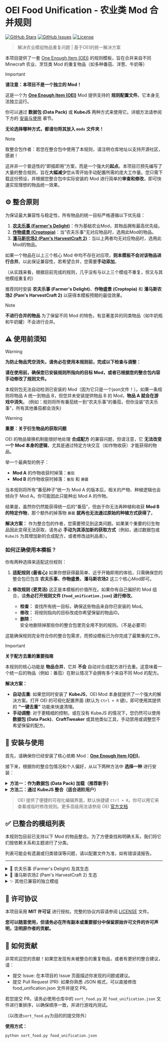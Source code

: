 # OEI Food Unification - 农业类 Mod 合并规则

[![GitHub Stars](https://img.shields.io/github/stars/chenskiro/OEIFood?style=flat-square)](https://github.com/chenskiro/OEIFood/stargazers)
[![GitHub Issues](https://img.shields.io/github/issues/chenskiro/OEIFood?style=flat-square)](https://github.com/chenskiro/OEIFood/issues)
[![License](https://img.shields.io/github/license/chenskiro/OEIFood?style=flat-square)](https://github.com/chenskiro/OEIFood/blob/main/LICENSE)

> 解决农业模组物品重复问题 | 基于OEI的统一解决方案

本项目提供了一套 [One Enough Item (OEI)](https://github.com/Tower-of-Sighs/OneEnoughItem) 的规则模板，旨在合并来自不同 Minecraft 农业、烹饪类 Mod 的重复物品（如多种番茄、洋葱、牛奶等）

> [!IMPORTANT]
> **请注意：本项目不是一个独立的 Mod！**
>
> 这是一个为 **[One Enough Item (OEI)](https://github.com/Tower-of-Sighs/OneEnoughItem)** Mod 提供支持的 **规则配置文件**。它本身无法独立运行。
>
> 你可以通过 **数据包 (Data Pack)** 或 **KubeJS** 两种方式来使用它。详细方法请参阅下方的 [安装与使用](#-安装与使用) 章节。
>
> **无论选择哪种方式，都请勿将其放入 `mods` 文件夹！**

> [!NOTE]
> 致整合包作者：若您在整合包中使用了本规则，请注明仓库地址以支持开源社区，感谢！

这并非一个普适性的“即插即用”方案，而是一个强大的**起点**。本项目已预先编写了大量的整合规则，旨在**大幅减少**您从零开始手动配置所需的庞大工作量。您只需下载这份预设，并根据您整合包中实际安装的 Mod 进行简单的**审查和修改**，即可快速实现理想的物品统一效果。

## ⚙️ 整合原则
 
为保证最大兼容性与稳定性，所有物品的统一目标严格遵循以下优先级：
 
1.  **[农夫乐事 (Farmer's Delight)](https://www.curseforge.com/minecraft/mc-mods/farmers-delight)**：作为基础农业Mod，其物品拥有最高优先级。
2.  **[作物盛景 (Croptopia)](https://www.curseforge.com/minecraft/mc-mods/croptopia-fabric)**：当“农夫乐事”无对应物品时，选用此Mod的物品。
3.  **[潘马斯农场2 (Pam's HarvestCraft 2)](https://www.curseforge.com/minecraft/mc-mods/pams-harvestcraft-2-food-core)**：当以上两者均无对应物品时，选用此Mod的物品。

如果一个物品在以上三个核心 Mod 中均不存在对应项，**则本模板不会对该物品进行合并**。以此保证兼容性，若希望合并，您需要**手动添加**。

（从实践来看，根据目前完成的规则，几乎没有与以上三个模组不重复，但又与其他模组重复的）

推荐同时安装 **农夫乐事 (Farmer's Delight)**、**作物盛景 (Croptopia)** 和 **潘马斯农场2 (Pam's HarvestCraft 2)** 以获得本模板预期的最佳效果。

> [!NOTE]
>  **不进行合并的物品**
> 为了保留不同 Mod 的特色，有显著差异的同类物品（如牛奶瓶和牛奶罐）不会进行合并。

## ⚠️ 使用前须知

> [!WARNING]
> **为防止物品凭空消失，请务必在使用本规则前，完成以下检查与调整：**
>
> **请在使用前，确保您已安装规则所指向的目标 Mod，或者已根据您的整合包内容手动修改了规则文件。**
>
> 本规则包无法自动检测已安装的 Mod（因为它只是一个json文件！）。如果一条规则将物品 A 统一到物品 B，但您并未安装提供物品 B 的 Mod，**物品 A 就会在游戏中消失**。
> (例如：规则将所有番茄统一到“农夫乐事”的番茄，但你没装“农夫乐事”，所有其他番茄都会消失)

> [!WARNING]
> **重要：关于衍生物品的获取问题**
>
> OEI 的物品替换机制能很好地处理 **合成配方** 的兼容问题，但请注意，它 **无法改变一个 Mod 本身的逻辑**，尤其是通过特定方块交互（如作物收获）才能获得的物品。
>
> 举一个最典型的例子：
> * **Mod A** 的作物收获时掉落：`番茄`
> * **Mod B** 的作物收获时掉落：`番茄` 和 `藤蔓`
>
> 当本规则将所有“番茄种子”统一为 Mod A 的版本后，相关的产物、种植逻辑也会倾向于 Mod A。你可能因此只能种出 Mod A 的作物。
>
> 结果是，虽然你仍然能获得统一后的“番茄”，但由于你无法再种植和收获 **Mod B 的特定作物**，那个额外的掉落物 `藤蔓` **就再也无法通过原始的种植方式获得了**。
>
> **解决方案：**
> 作为整合包的作者，您需要预见到这类问题。如果某个重要的衍生物品因此变得无法获取，请务必 **手动为其添加新的获取方式**（例如，通过数据包或 `KubeJS` 为其增加新的合成配方，或者修改战利品表）。

### 如何正确使用本模板？

你有两种选择来适配这份规则：

1.  **适配规则 (最省心)**
    如果你想获得最简单、近乎开箱即用的体验，只需确保您的整合包已包含 **农夫乐事、作物盛景、潘马斯农场2** 这三个核心Mod即可。
 
2.  **修改规则 (更灵活)**
    这正是本模板的价值所在。如果你有自己偏好的 Mod 组合，请**务必打开规则文件 (`food_unification.json`) 进行修改**。
    *   **检查：** 查找所有统一目标，确保这些物品来自你已安装的 Mod。
    *   **修改：** 将规则指向的目标改成你希望保留的物品ID。
    *   **删除：** 安全地删除掉那些你的整合包里完全用不到的规则。（不是必要项）
 
这能确保规则完全符合你的整合包需求，而预设模板已为你完成了最繁重的工作。

> [!IMPORTANT]
> **关于配方去重的重要指南**
>
> 本规则的核心功能是 **物品合并**，它并 **不会** 自动对合成配方进行去重。这意味着一个统一后的物品（例如：番茄）在默认情况下会拥有多个来自不同 Mod 的配方。
>
> **解决方案：**
>
> - **自动去重**: 如果您同时安装了 **KubeJS**，OEI Mod 本身就提供了一个强大的解决方案。打开 OEI 的可视化配置界面 (默认为 `Ctrl + R` 键)，即可使用其提供的 **“一键去重”** 功能来快速清理。
> - **手动调整**: 对于更精细的控制，或在没有 KubeJS 的情况下，您仍然可以使用 **数据包 (Data Pack)**、**CraftTweaker** 或其他类似工具，手动禁用或调整您不希望保留的配方。

## 🔧 安装与使用

首先，请确保你已经安装了核心依赖 Mod：[**One Enough Item (OEI)**](https://github.com/Tower-of-Sighs/OneEnoughItem)。

接下来，根据你的整合包情况和个人偏好，从以下两种方法中 **选择一种** 进行安装：

<details>
<summary><strong>方法一：作为数据包 (Data Pack) 加载（推荐新手）</strong></summary>

这是最简单直接的方法，无需额外依赖。

1.  **下载规则包**:
    * **推荐**: 前往本项目的 [**Releases 页面**](https://github.com/chenskiro/OEIFood/releases) 下载最新版本的 `zip` 压缩包。这是为普通用户准备的稳定版本。
    * **备选**: 点击本页面右上角的绿色 `Code` 按钮，然后选择 `Download ZIP`，可以获取到包含最新修改的开发版本。

2.  **安装数据包**:
   > 💡 提示：使用前备份世界可避免意外损失
    * 进入你的 Minecraft 存档文件夹 (位于 `.minecraft/saves/<你的存档名称>`)。
    * 找到或创建一个名为 `datapacks` 的文件夹。
    * 将下载的 `zip` 包解压后，把里面的文件夹放入 `datapacks` 中。
    * 最终路径应类似于: `.../saves/<存档名称>/datapacks/<规则包文件夹>/data/oei/replacements/food_unification.json`。

4.  **加载数据包**:
    * 对于现有世界: 进入游戏，执行命令 `/reload` 即可。
    * 对于新世界: 在创建世界的“数据包”选项中，选择并启用本规则包。

</details>

<details>
<summary><strong>方法二：通过 KubeJS 整合（适合进阶用户）</strong></summary>

如果你熟悉 KubeJS，可以更灵活地管理本规则。将核心规则文件 `food_unification.json` 放置在你的 KubeJS 目录中。

具体的加载方式，请参阅 **OEI 官方文档** 中关于 KubeJS 联动的说明，以获取最准确的 API 用法。

</details>

> OEI 提供了便捷的可视化编辑界面，默认快捷键 `Ctrl + R`，你可以用它来查看或临时修改规则。更多高级用法请参阅 OEI [官方文档](https://doc.sighs.cc/docs/OneEnoughItem/intro)

## ✅ 已整合的模组列表

本规则包目前已支持以下 Mod 的物品整合。为了方便查找和明确关系，我们将它们按依赖关系和主题进行了分类。

列表可能会有遗漏或归类错误等问题，请以配置文件为准，如有错误请报告。

---

<details>
<summary>🌿 农夫乐事 (Farmer's Delight) 及其生态</summary>
 
| 模组名称 (Mod Name) & ID |
| :--- |
| **Farmer's Delight** (`farmersdelight`) - **核心** |
| Argentina's Delight (`argentinas_delight`) |
| Brazilian Delight (`braziliandelight`) |
| Collector's Reap (`collectorsreap`) |
| Corn Delight (`corn_delight`) |
| Cultural Delights (`culturaldelights`) |
| Delightful (`delightful`) |
| Dumplings Delight (`dumplings_delight`) |
| Extra Delight (`extradelight`) |
| Farmer's Respite (`farmersrespite`) |
| Festive Delight (`festive_delight`) |
| Fruits Delight (`fruitsdelight`) |
| Manors Bounty (`manors_bounty`) |
| Muffins' Thai Delight (`muffins_thaidelight`) |
| Rustic Delights (`rusticdelight`) |
| Seed Delight (`seeddelight`) |
| Trail and Tales Delight (`trailandtales_delight`) |
| Ube's Delight (`ubesdelight`) |
| Unusual Delights (`unusual_delight`) |
| Vintage Delight (`vintagedelight`) |
 
</details>
 
<details>
<summary>🍎 潘马斯农场2 (Pam's HarvestCraft 2) 生态</summary>
 
| 模组名称 (Mod Name) & ID |
| :--- |
| **Pam's HarvestCraft 2 - Crops** (`pamhc2crops`) - **核心** |
| **Pam's HarvestCraft 2 - Food Core** (`pamhc2foodcore`) - **核心** |
| **Pam's HarvestCraft 2 - Trees** (`pamhc2trees`) - **核心** |
 
</details>
 
<details>
<summary>✨ 其他已兼容的独立模组</summary>
 
| 模组名称 (Mod Name) & ID |
| :--- |
| Croptopia (`croptopia`) |
| Alex's Mobs (`alexsmobs`) |
| Biomes O' Plenty (`biomesoplenty`) |
| Bountiful Fares (`bountifulfares`) |
| Create (`create`) |
| Crock Pot (`crockpot`) |
| Farm and Charm (`farm_and_charm`) |
| Flavor Immersed Daily (`flavor_immersed_daily`) |
| Herbal Brews (`herbalbrews`) |
| Jellyfishing (`jellyfishing`) |
| Kaleidoscope Cookery (`kaleidoscope_cookery`) |
| Kitchenkarrot (`kitchenkarrot`) |
| Lt2 (`ltc2`) |
| Meadow (`meadow`) |
| MineColonies (`minecolonies`) |
| Neapolitan (`neapolitan`) |
| Pasterdream (`pasterdream`) |
| Productive Trees (`productivetrees`) |
| Sakura (`sakura`) |
| Simple Farming (`simplefarming`) |
| Sushi Go Crafting (`sushigocrafting`) |
| Tea Story (`teastory`) |
| Thermal Series (`thermal`) |
| Vanilla Cookbook (`vanillacookbook`) |
| Vinery (`vinery`) |
| Youkai's Homecoming (`youkaishomecoming`) |
| Youkai's Feasts (`youkaisfeasts`) |
 
</details>
 

## 📜 许可协议

本项目采用 **MIT 许可证** 进行授权。完整的协议内容请参阅 [LICENSE](LICENSE) 文件。

**您可以随意使用，但请务必在所有副本或重要部分中保留原始许可文件的许可声明，注明原作者的贡献。**

## 🤝 如何贡献

非常欢迎您的贡献！如果您发现有未被整合的重复物品，或者有更好的整合建议，请：

- 提交 Issue: 在本项目的 Issue 页面描述你发现的问题或建议。
- 提交 Pull Request (PR): 如果你熟悉 JSON 格式，可以直接修改 food_unification.json 文件并提交 PR。

若您提交 PR，请务必使用仓库中的 `sort_food.py` 对 `food_unification.json` 文件进行重排序，以确保顺序一致，并进行游戏内测试。

（以改进`sort_food.py`为目的的提交除外）

**使用方式：**

```bash
python sort_food.py food_unification.json
```
